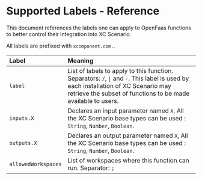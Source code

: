 # Supported Labels - Reference

This document references the labels one can apply to OpenFaas functions to better control their integration into XC Scenario.

All labels are prefixed with `xcomponent.com.`.

| <b>Label</b> | <b>Meaning</b> |
| :---------- | :---- |
| `label` | List of labels to apply to this function. Separators: `/`, `\|` and `-`. This label is used by each installation of XC Scenario may retrieve the subset of functions to be made available to users. |
| `inputs.X` | Declares an input parameter named `X`, All the XC Scenario base types can be used : `String`, `Number`, `Boolean`. |
| `outputs.X` | Declares an output parameter named `X`, All the XC Scenario base types can be used : `String`, `Number`, `Boolean`. |
| `allowedWorkspaces` | List of workspaces where this function can run. Separator: `;` |
